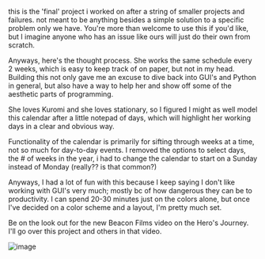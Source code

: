 this is the 'final' project i worked on after a string of smaller projects and failures. not meant to be anything besides a simple solution to a specific problem only we have. You're more than welcome to use this if you'd like, but I imagine anyone who has an issue like ours will just do their own from scratch. 

Anyways, here's the thought process. She works the same schedule every 2 weeks, which is easy to keep track of on paper, but not in my head. Building this not only gave me an excuse to dive back into GUI's and Python in general, but also have a way to help her and show off some of the aesthetic parts of programming. 

She loves Kuromi and she loves stationary, so I figured I might as well model this calendar after a little notepad of days, which will highlight her working days in a clear and obvious way. 

Functionality of the calendar is primarily for sifting through weeks at a time, not so much for day-to-day events. I removed the options to select days, the # of weeks in the year, i had to change the calendar to start on a Sunday instead of Monday (really?? is that common?)

Anyways, I had a lot of fun with this because I keep saying I don't like working with GUI's very much; mostly bc of how dangerous they can be to productivity. I can spend 20-30 minutes just on the colors alone, but once I've decided on a color scheme and a layout, I'm pretty much set. 

Be on the look out for the new Beacon Films video on the Hero's Journey. I'll go over this project and others in that video. 

![image](https://github.com/user-attachments/assets/27f1a59a-966a-4dfd-8179-5b5964b3f78b)

